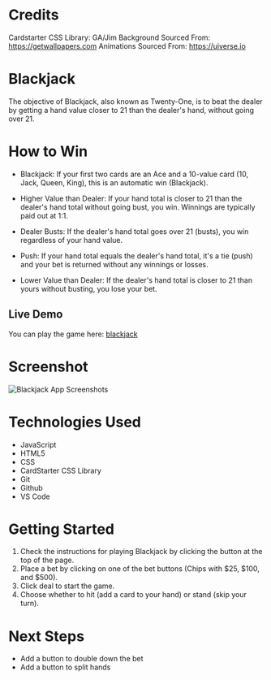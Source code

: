 # Credits

Cardstarter CSS Library: GA/Jim
Background Sourced From: https://getwallpapers.com
Animations Sourced From: https://uiverse.io

# Blackjack

The objective of Blackjack, also known as Twenty-One, is to beat the dealer by getting a hand value closer to 21 than the dealer's hand, without going over 21.

# How to Win

- Blackjack: If your first two cards are an Ace and a 10-value card (10, Jack, Queen, King), this is an automatic win (Blackjack).

- Higher Value than Dealer: If your hand total is closer to 21 than the dealer's hand total without going bust, you win. Winnings are typically paid out at 1:1.

- Dealer Busts: If the dealer's hand total goes over 21 (busts), you win regardless of your hand value.

- Push: If your hand total equals the dealer's hand total, it's a tie (push) and your bet is returned without any winnings or losses.

- Lower Value than Dealer: If the dealer's hand total is closer to 21 than yours without busting, you lose your bet.

## Live Demo

You can play the game here: [blackjack](https://juddin1995.github.io/blackjack/)

# Screenshot

<img src="https://i.imgur.com/SeKBziN.png" alt="Blackjack App Screenshots">

# Technologies Used

- JavaScript
- HTML5
- CSS
- CardStarter CSS Library
- Git
- Github
- VS Code

# Getting Started

1. Check the instructions for playing Blackjack by clicking the button at the top of the page.
2. Place a bet by clicking on one of the bet buttons (Chips with $25, $100, and $500).
3. Click deal to start the game.
4. Choose whether to hit (add a card to your hand) or stand (skip your turn).

# Next Steps

- Add a button to double down the bet
- Add a button to split hands
